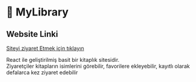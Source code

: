 # 📖 MyLibrary

## Website Linki
[Siteyi ziyaret Etmek için tıklayın](https://my-library-nzslc21ye-burak0aydins-projects.vercel.app/)

React ile geliştirilmiş basit bir kitaplık sitesidir.  
Ziyaretçiler kitapların isimlerini görebilir, favorilere ekleyebilir, kayıtlı olarak defalarca kez ziyaret edebilir

